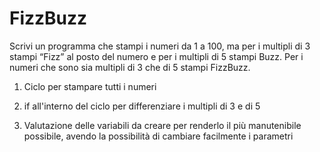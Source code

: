 FizzBuzz
===
Scrivi un programma che stampi i numeri da 1 a 100,
ma per i multipli di 3 stampi “Fizz” al posto del numero e per i multipli di 5 stampi Buzz.
Per i numeri che sono sia multipli di 3 che di 5 stampi FizzBuzz.


1. Ciclo per stampare tutti i numeri

2. if all'interno del ciclo per differenziare i multipli di 3 e di 5

3. Valutazione delle variabili da creare per renderlo il più manutenibile possibile, avendo la possibilità di cambiare facilmente i parametri